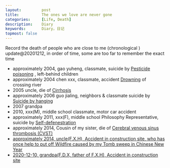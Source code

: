 ```yaml
---
layout:     	post
title:      	The ones we love are never gone
categories: 	[Life, Death]
description:   	Diary
keywords: 		Diary，日记
topmost: false
---
```


Record the death of  people who are close to me (chronological ) update@20201212, in order of time,  some are too far to remember the exact time

- approximately 2004, gao yuheng,  classmate,  suicide by [Pesticide poisoning](https://en.wikipedia.org/wiki/Pesticide_poisoning) , left-behind children
- approximately 2004 chen xxx, classmate, accident [Drowning](https://en.wikipedia.org/wiki/Drowning) of crossing river
- 2005 uncle, die of  [Cirrhosis](https://en.wikipedia.org/wiki/Cirrhosis)
- approximately  2006 guo jialing,  neighbors & classmate suicide by [Suicide by hanging](https://en.wikipedia.org/wiki/Suicide_by_hanging)
- 2007 grandpa
- 2010, xxx(M), middle school classmate, motor car accident
- approximately 2011, xxx(F),  middle school Philosophy Representative,  suicide by [Self-defenestration](https://en.wikipedia.org/wiki/Self-defenestration)
- approximately 2014, Cousin of my sister, die of [Cerebral venous sinus thrombosis (CVST)](https://en.wikipedia.org/wiki/Cerebral_venous_sinus_thrombosis)
- <u>approximately 2014, uncle(F.X.H),  Accident in construction site, who has once help to put off Wildfire caused by my Tomb sweep in Chinese New Year</u>
- <u>2020-12-10, grandpa(F.D.X, father of F.X.H), Accident in construction site</u>

